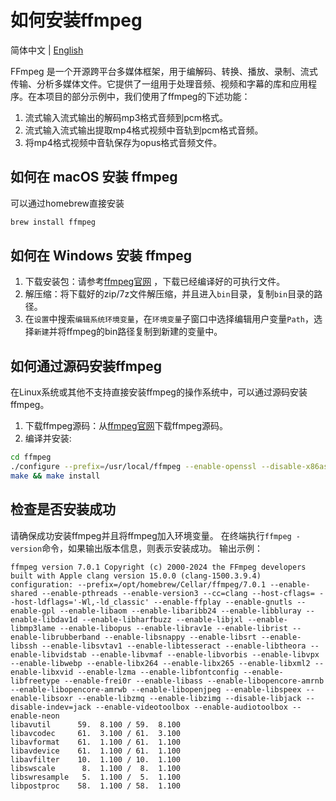 # 如何安装ffmpeg

简体中文 | [English](./ffmpeg_en.md)

FFmpeg 是一个开源跨平台多媒体框架，用于编解码、转换、播放、录制、流式传输、分析多媒体文件。它提供了一组用于处理音频、视频和字幕的库和应用程序。在本项目的部分示例中，我们使用了ffmpeg的下述功能：
1. 流式输入流式输出的解码mp3格式音频到pcm格式。
2. 流式输入流式输出提取mp4格式视频中音轨到pcm格式音频。
3. 将mp4格式视频中音轨保存为opus格式音频文件。

## 如何在 macOS 安装 ffmpeg

可以通过homebrew直接安装

```bash
brew install ffmpeg
```

## 如何在 Windows 安装 ffmpeg

1. 下载安装包：请参考[ffmpeg官网](https://www.ffmpeg.org/download.html#build-windows) ，下载已经编译好的可执行文件。
2. 解压缩：将下载好的zip/7z文件解压缩，并且进入`bin`目录，复制`bin`目录的路径。
3. 在`设置`中搜索`编辑系统环境变量`，在`环境变量`子窗口中选择编辑用户变量`Path`，选择`新建`并将ffmpeg的bin路径复制到新建的变量中。

## 如何通过源码安装ffmpeg

在Linux系统或其他不支持直接安装ffmpeg的操作系统中，可以通过源码安装ffmpeg。
1. 下载ffmpeg源码：从[ffmpeg官网](https://www.ffmpeg.org/download.html#build-linux)下载ffmpeg源码。
2. 编译并安装:
```bash
cd ffmpeg
./configure --prefix=/usr/local/ffmpeg --enable-openssl --disable-x86asm
make && make install
```

## 检查是否安装成功

请确保成功安装ffmpeg并且将ffmpeg加入环境变量。
在终端执行`ffmpeg -version`命令，如果输出版本信息，则表示安装成功。
输出示例：
```
ffmpeg version 7.0.1 Copyright (c) 2000-2024 the FFmpeg developers
built with Apple clang version 15.0.0 (clang-1500.3.9.4)
configuration: --prefix=/opt/homebrew/Cellar/ffmpeg/7.0.1 --enable-shared --enable-pthreads --enable-version3 --cc=clang --host-cflags= --host-ldflags='-Wl,-ld_classic' --enable-ffplay --enable-gnutls --enable-gpl --enable-libaom --enable-libaribb24 --enable-libbluray --enable-libdav1d --enable-libharfbuzz --enable-libjxl --enable-libmp3lame --enable-libopus --enable-librav1e --enable-librist --enable-librubberband --enable-libsnappy --enable-libsrt --enable-libssh --enable-libsvtav1 --enable-libtesseract --enable-libtheora --enable-libvidstab --enable-libvmaf --enable-libvorbis --enable-libvpx --enable-libwebp --enable-libx264 --enable-libx265 --enable-libxml2 --enable-libxvid --enable-lzma --enable-libfontconfig --enable-libfreetype --enable-frei0r --enable-libass --enable-libopencore-amrnb --enable-libopencore-amrwb --enable-libopenjpeg --enable-libspeex --enable-libsoxr --enable-libzmq --enable-libzimg --disable-libjack --disable-indev=jack --enable-videotoolbox --enable-audiotoolbox --enable-neon
libavutil      59.  8.100 / 59.  8.100
libavcodec     61.  3.100 / 61.  3.100
libavformat    61.  1.100 / 61.  1.100
libavdevice    61.  1.100 / 61.  1.100
libavfilter    10.  1.100 / 10.  1.100
libswscale      8.  1.100 /  8.  1.100
libswresample   5.  1.100 /  5.  1.100
libpostproc    58.  1.100 / 58.  1.100
```